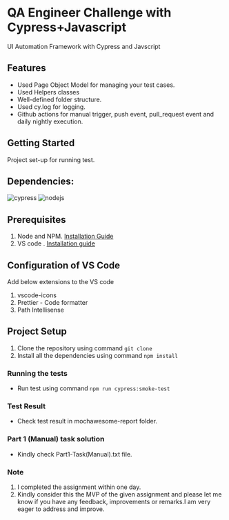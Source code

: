 # QA Engineer Challenge with Cypress+Javascript

UI Automation Framework with Cypress and Javscript
## Features
- Used Page Object Model for managing your test cases.
- Used Helpers classes
- Well-defined folder structure.
- Used cy.log for logging.
- Github actions for manual trigger, push event, pull_request event and daily nightly execution.

## Getting Started
Project set-up for running test.

## Dependencies:
![cypress](https://img.shields.io/badge/cypress-v9.7.0-green) ![nodejs](<https://img.shields.io/badge/nodejs%20(LTS)-%20v16.14.2-green>)

## Prerequisites
1. Node and NPM. [Installation Guide](https://nodejs.org/en/download/)
2. VS code . [Installation guide](https://code.visualstudio.com/)

## Configuration of VS Code
Add below extensions to the VS code
1. vscode-icons
2. Prettier - Code formatter
3. Path Intellisense

## Project Setup
1. Clone the repository using command `git clone`
2. Install all the dependencies using command `npm install`

### Running the tests
- Run test using command `npm run cypress:smoke-test`

### Test Result
- Check test result in mochawesome-report folder.

### Part 1 (Manual) task solution
- Kindly check Part1-Task(Manual).txt file.

### Note
1. I completed the assignment within one day.
2. Kindly consider this the MVP of the given assignment and please let me know if you have any feedback, improvements or remarks.I am very eager to address and improve.
